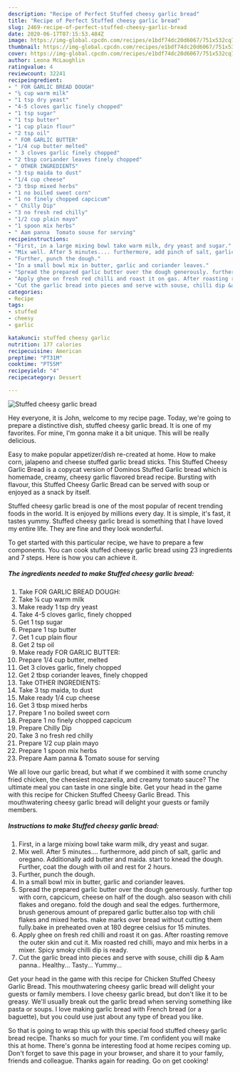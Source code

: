 ```yaml
---
description: "Recipe of Perfect Stuffed cheesy garlic bread"
title: "Recipe of Perfect Stuffed cheesy garlic bread"
slug: 2469-recipe-of-perfect-stuffed-cheesy-garlic-bread
date: 2020-06-17T07:15:53.484Z
image: https://img-global.cpcdn.com/recipes/e1bdf74dc20d6067/751x532cq70/stuffed-cheesy-garlic-bread-recipe-main-photo.jpg
thumbnail: https://img-global.cpcdn.com/recipes/e1bdf74dc20d6067/751x532cq70/stuffed-cheesy-garlic-bread-recipe-main-photo.jpg
cover: https://img-global.cpcdn.com/recipes/e1bdf74dc20d6067/751x532cq70/stuffed-cheesy-garlic-bread-recipe-main-photo.jpg
author: Leona McLaughlin
ratingvalue: 4
reviewcount: 32241
recipeingredient:
- " FOR GARLIC BREAD DOUGH"
- "¼ cup warm milk"
- "1 tsp dry yeast"
- "4-5 cloves garlic finely chopped"
- "1 tsp sugar"
- "1 tsp butter"
- "1 cup plain flour"
- "2 tsp oil"
- " FOR GARLIC BUTTER"
- "1/4 cup butter melted"
- " 3 cloves garlic finely chopped"
- "2 tbsp coriander leaves finely chopped"
- " OTHER INGREDIENTS"
- "3 tsp maida to dust"
- "1/4 cup cheese"
- "3 tbsp mixed herbs"
- "1 no boiled sweet corn"
- "1 no finely chopped capcicum"
- " Chilly Dip"
- "3 no fresh red chilly"
- "1/2 cup plain mayo"
- "1 spoon mix herbs"
- " Aam panna  Tomato souse for serving"
recipeinstructions:
- "First, in a large mixing bowl take warm milk, dry yeast and sugar."
- "Mix well. After 5 minutes.... furthermore, add pinch of salt, garlic and oregano. Additionally add butter and maida. start to knead the dough. Further, coat the dough with oil and rest for 2 hours."
- "Further, punch the dough."
- "In a small bowl mix in butter, garlic and coriander leaves."
- "Spread the prepared garlic butter over the dough generously. further top with corn, capcicum, cheese on half of the dough. also season with chili flakes and oregano. fold the dough and seal the edges. furthermore, brush generous amount of prepared garlic butter.also top with chili flakes and mixed herbs. make marks over bread without cutting them fully.bake in preheated oven at 180 degree celsius for 15 minutes."
- "Apply ghee on fresh red chilli and roast it on gas. After roasting remove the outer skin and cut it. Mix roasted red chilli, mayo and mix herbs in a mixer. Spicy smoky chilli dip is ready."
- "Cut the garlic bread into pieces and serve with souse, chilli dip &amp; Aam panna.. Healthy... Tasty... Yummy..."
categories:
- Recipe
tags:
- stuffed
- cheesy
- garlic

katakunci: stuffed cheesy garlic 
nutrition: 177 calories
recipecuisine: American
preptime: "PT31M"
cooktime: "PT55M"
recipeyield: "4"
recipecategory: Dessert

---
```



![Stuffed cheesy garlic bread](https://img-global.cpcdn.com/recipes/e1bdf74dc20d6067/751x532cq70/stuffed-cheesy-garlic-bread-recipe-main-photo.jpg)

Hey everyone, it is John, welcome to my recipe page. Today, we're going to prepare a distinctive dish, stuffed cheesy garlic bread. It is one of my favorites. For mine, I'm gonna make it a bit unique. This will be really delicious.

Easy to make popular appetizer/dish re-created at home. How to make corn, jalapeno and cheese stuffed garlic bread sticks. This Stuffed Cheesy Garlic Bread is a copycat version of Dominos Stuffed Garlic bread which is homemade, creamy, cheesy garlic flavored bread recipe. Bursting with flavour, this Stuffed Cheesy Garlic Bread can be served with soup or enjoyed as a snack by itself.

Stuffed cheesy garlic bread is one of the most popular of recent trending foods in the world. It is enjoyed by millions every day. It is simple, it's fast, it tastes yummy. Stuffed cheesy garlic bread is something that I have loved my entire life. They are fine and they look wonderful.


To get started with this particular recipe, we have to prepare a few components. You can cook stuffed cheesy garlic bread using 23 ingredients and 7 steps. Here is how you can achieve it.

<!--inarticleads1-->

##### The ingredients needed to make Stuffed cheesy garlic bread:

1. Take  FOR GARLIC BREAD DOUGH:
1. Take ¼ cup warm milk
1. Make ready 1 tsp dry yeast
1. Take 4-5 cloves garlic, finely chopped
1. Get 1 tsp sugar
1. Prepare 1 tsp butter
1. Get 1 cup plain flour
1. Get 2 tsp oil
1. Make ready  FOR GARLIC BUTTER:
1. Prepare 1/4 cup butter, melted
1. Get  3 cloves garlic, finely chopped
1. Get 2 tbsp coriander leaves, finely chopped
1. Take  OTHER INGREDIENTS:
1. Take 3 tsp maida, to dust
1. Make ready 1/4 cup cheese
1. Get 3 tbsp mixed herbs
1. Prepare 1 no boiled sweet corn
1. Prepare 1 no finely chopped capcicum
1. Prepare  Chilly Dip
1. Take 3 no fresh red chilly
1. Prepare 1/2 cup plain mayo
1. Prepare 1 spoon mix herbs
1. Prepare  Aam panna &amp; Tomato souse for serving


We all love our garlic bread, but what if we combined it with some crunchy fried chicken, the cheesiest mozzarella, and creamy tomato sauce? The ultimate meal you can taste in one single bite. Get your head in the game with this recipe for Chicken Stuffed Cheesy Garlic Bread. This mouthwatering cheesy garlic bread will delight your guests or family members. 

<!--inarticleads2-->

##### Instructions to make Stuffed cheesy garlic bread:

1. First, in a large mixing bowl take warm milk, dry yeast and sugar.
1. Mix well. After 5 minutes.... furthermore, add pinch of salt, garlic and oregano. Additionally add butter and maida. start to knead the dough. Further, coat the dough with oil and rest for 2 hours.
1. Further, punch the dough.
1. In a small bowl mix in butter, garlic and coriander leaves.
1. Spread the prepared garlic butter over the dough generously. further top with corn, capcicum, cheese on half of the dough. also season with chili flakes and oregano. fold the dough and seal the edges. furthermore, brush generous amount of prepared garlic butter.also top with chili flakes and mixed herbs. make marks over bread without cutting them fully.bake in preheated oven at 180 degree celsius for 15 minutes.
1. Apply ghee on fresh red chilli and roast it on gas. After roasting remove the outer skin and cut it. Mix roasted red chilli, mayo and mix herbs in a mixer. Spicy smoky chilli dip is ready.
1. Cut the garlic bread into pieces and serve with souse, chilli dip &amp; Aam panna.. Healthy... Tasty... Yummy...


Get your head in the game with this recipe for Chicken Stuffed Cheesy Garlic Bread. This mouthwatering cheesy garlic bread will delight your guests or family members. I love cheesy garlic bread, but don&#39;t like it to be greasy. We&#39;ll usually break out the garlic bread when serving something like pasta or soups. I love making garlic bread with French bread (or a baguette), but you could use just about any type of bread you like. 

So that is going to wrap this up with this special food stuffed cheesy garlic bread recipe. Thanks so much for your time. I'm confident you will make this at home. There's gonna be interesting food at home recipes coming up. Don't forget to save this page in your browser, and share it to your family, friends and colleague. Thanks again for reading. Go on get cooking!

